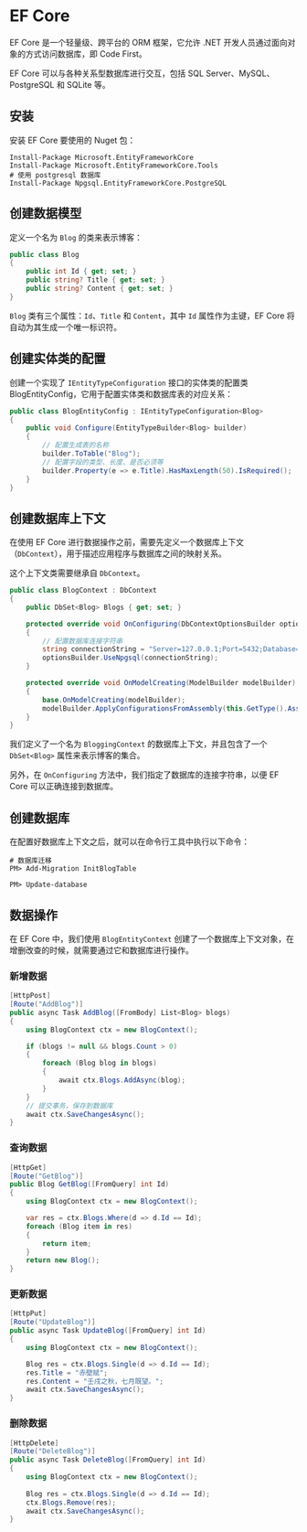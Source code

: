 # EF Core

EF Core 是一个轻量级、跨平台的 ORM 框架，它允许 .NET 开发人员通过面向对象的方式访问数据库，即 Code First。

EF Core 可以与各种关系型数据库进行交互，包括 SQL Server、MySQL、PostgreSQL 和 SQLite 等。



## 安装

安装 EF Core 要使用的 Nuget 包：

```shell
Install-Package Microsoft.EntityFrameworkCore
Install-Package Microsoft.EntityFrameworkCore.Tools
# 使用 postgresql 数据库
Install-Package Npgsql.EntityFrameworkCore.PostgreSQL
```



## 创建数据模型

定义一个名为 `Blog` 的类来表示博客：

```C#
public class Blog
{
    public int Id { get; set; }
    public string? Title { get; set; }
    public string? Content { get; set; }
}
```

`Blog` 类有三个属性：`Id`、`Title` 和 `Content`，其中 `Id` 属性作为主键，EF Core 将自动为其生成一个唯一标识符。



## 创建实体类的配置

创建一个实现了 `IEntityTypeConfiguration` 接口的实体类的配置类 BlogEntityConfig，它用于配置实体类和数据库表的对应关系：

```C#
public class BlogEntityConfig : IEntityTypeConfiguration<Blog>
{
    public void Configure(EntityTypeBuilder<Blog> builder)
    {
        // 配置生成表的名称
        builder.ToTable("Blog");
        // 配置字段的类型、长度、是否必须等
        builder.Property(e => e.Title).HasMaxLength(50).IsRequired();
    }
}
```



## 创建数据库上下文

在使用 EF Core 进行数据操作之前，需要先定义一个数据库上下文（`DbContext`），用于描述应用程序与数据库之间的映射关系。

这个上下文类需要继承自 `DbContext`。

```C# {8,9}
public class BlogContext : DbContext
{
    public DbSet<Blog> Blogs { get; set; }

    protected override void OnConfiguring(DbContextOptionsBuilder optionsBuilder)
    {
        // 配置数据库连接字符串
        string connectionString = "Server=127.0.0.1;Port=5432;Database=postgres;User Id=postgres;Password=postgres;";
        optionsBuilder.UseNpgsql(connectionString);
    }

    protected override void OnModelCreating(ModelBuilder modelBuilder)
    {
        base.OnModelCreating(modelBuilder);
        modelBuilder.ApplyConfigurationsFromAssembly(this.GetType().Assembly);
    }
}
```

我们定义了一个名为 `BloggingContext` 的数据库上下文，并且包含了一个 `DbSet<Blog>` 属性来表示博客的集合。

另外，在 `OnConfiguring` 方法中，我们指定了数据库的连接字符串，以便 EF Core 可以正确连接到数据库。



## 创建数据库

在配置好数据库上下文之后，就可以在命令行工具中执行以下命令：

```shell
# 数据库迁移
PM> Add-Migration InitBlogTable

PM> Update-database
```



## 数据操作

在 EF Core 中，我们使用 `BlogEntityContext` 创建了一个数据库上下文对象，在增删改查的时候，就需要通过它和数据库进行操作。



### 新增数据

```C#
[HttpPost]
[Route("AddBlog")]
public async Task AddBlog([FromBody] List<Blog> blogs)
{
    using BlogContext ctx = new BlogContext();

    if (blogs != null && blogs.Count > 0)
    {
        foreach (Blog blog in blogs)
        {
            await ctx.Blogs.AddAsync(blog);
        }
    }
    // 提交事务，保存到数据库
    await ctx.SaveChangesAsync();
}
```



### 查询数据

```C#
[HttpGet]
[Route("GetBlog")]
public Blog GetBlog([FromQuery] int Id)
{
    using BlogContext ctx = new BlogContext();

    var res = ctx.Blogs.Where(d => d.Id == Id);
    foreach (Blog item in res)
    {
        return item;
    }
    return new Blog();
}
```



### 更新数据

```C#
[HttpPut]
[Route("UpdateBlog")]
public async Task UpdateBlog([FromQuery] int Id)
{
    using BlogContext ctx = new BlogContext();

    Blog res = ctx.Blogs.Single(d => d.Id == Id);
    res.Title = "赤壁赋";
    res.Content = "壬戌之秋，七月既望。";
    await ctx.SaveChangesAsync();
}
```



### 删除数据

```C#
[HttpDelete]
[Route("DeleteBlog")]
public async Task DeleteBlog([FromQuery] int Id)
{
    using BlogContext ctx = new BlogContext();
  
    Blog res = ctx.Blogs.Single(d => d.Id == Id);
    ctx.Blogs.Remove(res);
    await ctx.SaveChangesAsync();
}
```
